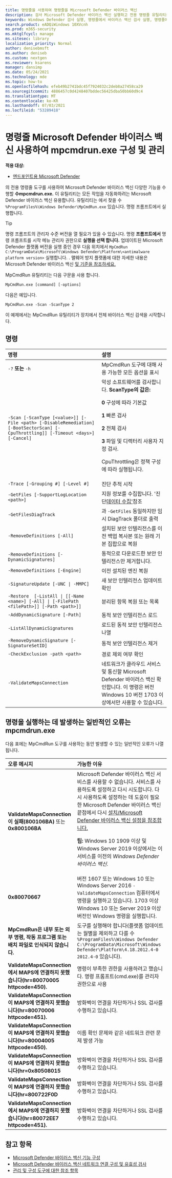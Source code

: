 ```yaml
---
title: 명령줄을 사용하여 명령줄을 Microsoft Defender 바이러스 백신
description: 검사 Microsoft Defender 바이러스 백신 실행하고 전용 명령줄 유틸리티를 사용하여 차세대 보호를 구성합니다.
keywords: Windows Defender 검사 실행, 명령줄에서 바이러스 백신 검사 실행, 명령줄에서 Windows Defender 검사 실행, mpcmdrun, defender
search.product: eADQiWindows 10XVcnh
ms.prod: m365-security
ms.mktglfcycl: manage
ms.sitesec: library
localization_priority: Normal
author: denisebmsft
ms.author: deniseb
ms.custom: nextgen
ms.reviewer: ksarens
manager: dansimp
ms.date: 05/24/2021
ms.technology: mde
ms.topic: how-to
ms.openlocfilehash: efeb49b2741bdc45f7924032c2deb8a27458ca29
ms.sourcegitcommit: 4886457c0d4248407bddec56425dba50bb60d9c4
ms.translationtype: MT
ms.contentlocale: ko-KR
ms.lasthandoff: 07/03/2021
ms.locfileid: "53289418"
---
```

# <a name="configure-and-manage-microsoft-defender-antivirus-with-the-mpcmdrunexe-command-line-tool"></a>명령줄 Microsoft Defender 바이러스 백신 사용하여 mpcmdrun.exe 구성 및 관리

**적용 대상:**

- [엔드포인트용 Microsoft Defender](/microsoft-365/security/defender-endpoint/)

의 전용 명령줄 도구를 사용하여 Microsoft Defender 바이러스 백신 다양한 기능을 수행할 **수mpcmdrun.exe.** 이 유틸리티는 모든 작업을 자동화하려는 Microsoft Defender 바이러스 백신 유용합니다. 유틸리티는 에서 찾을 수 `%ProgramFiles%\Windows Defender\MpCmdRun.exe` 있습니다. 명령 프롬프트에서 실행합니다.

> [!TIP]
> 명령 프롬프트의 관리자 수준 버전을 열 필요가 있을 수 있습니다. 명령 **프롬프트에서** 명령 프롬프트를 시작 메뉴 관리자 권한으로 **실행을 선택 합니다.** 업데이트된 Microsoft Defender 플랫폼 버전을 실행 중인 경우 다음 위치에서 `MpCmdRun` `C:\ProgramData\Microsoft\Windows Defender\Platform\<antimalware platform version>` 실행합니다. . 맬웨어 방지 플랫폼에 대한 자세한 내용은 Microsoft Defender 바이러스 백신 [및 기준을 참조하세요.](manage-updates-baselines-microsoft-defender-antivirus.md)

MpCmdRun 유틸리티는 다음 구문을 사용 합니다.

```console
MpCmdRun.exe [command] [-options]
```

다음은 예입니다.

```console
MpCmdRun.exe -Scan -ScanType 2
``` 

이 예제에서는 MpCmdRun 유틸리티가 장치에서 전체 바이러스 백신 검색을 시작합니다.

## <a name="commands"></a>명령

| 명령  | 설명   |
|:----|:----|
| `-?` **또는** `-h`   | MpCmdRun 도구에 대해 사용 가능한 모든 옵션을 표시 |
| `-Scan [-ScanType [<value>]] [-File <path> [-DisableRemediation] [-BootSectorScan] [-CpuThrottling]] [-Timeout <days>] [-Cancel]` | 악성 소프트웨어를 검사합니다. **ScanType의 값은:**<p>**0** 구성에 따라 기본값<p>**1** 빠른 검사<p>**2** 전체 검사<p>**3** 파일 및 디렉터리 사용자 지정 검사.<p>CpuThrottling은 정책 구성에 따라 실행됩니다. |
| `-Trace [-Grouping #] [-Level #]` | 진단 추적 시작 |
| `-GetFiles [-SupportLogLocation <path>]` | 지원 정보를 수집합니다. '진단[데이터 수집'](collect-diagnostic-data.md)참조  |
| `-GetFilesDiagTrack`  | 과 `-GetFiles` 동일하지만 임시 DiagTrack 폴더로 출력 |
| `-RemoveDefinitions [-All]` | 설치된 보안 인텔리전스를 이전 백업 복사본 또는 원래 기본 집합으로 복원 |
| `-RemoveDefinitions [-DynamicSignatures]` | 동적으로 다운로드한 보안 인텔리전스만 제거합니다. |
| `-RemoveDefinitions [-Engine]` | 이전 설치된 엔진 복원 |
| `-SignatureUpdate [-UNC \| -MMPC]` | 새 보안 인텔리전스 업데이트 확인 |
| `-Restore  [-ListAll \| [[-Name <name>] [-All] \| [-FilePath <filePath>]] [-Path <path>]]` | 분리된 항목 복원 또는 목록 |
| `-AddDynamicSignature [-Path]` | 동적 보안 인텔리전스 로드 |
| `-ListAllDynamicSignatures` | 로드된 동적 보안 인텔리전스 나열 |
| `-RemoveDynamicSignature [-SignatureSetID]` | 동적 보안 인텔리전스 제거 |
| `-CheckExclusion -path <path>` | 경로 제외 여부 확인 |
| `-ValidateMapsConnection` | 네트워크가 클라우드 서비스 및 통신할 Microsoft Defender 바이러스 백신 확인합니다. 이 명령은 버전 Windows 10 버전 1703 이상에서만 사용할 수 있습니다.|

## <a name="common-errors-in-running-commands-via-mpcmdrunexe"></a>명령을 실행하는 데 발생하는 일반적인 오류는 mpcmdrun.exe 

다음 표에는 MpCmdRun 도구를 사용하는 동안 발생할 수 있는 일반적인 오류가 나열됩니다.

|오류 메시지 | 가능한 이유 |
|:----|:----|
| **ValidateMapsConnection이 실패(800106BA)** 또는 **0x800106BA** | Microsoft Defender 바이러스 백신 서비스를 사용할 수 없습니다. 서비스를 사용하도록 설정하고 다시 시도합니다. 다시 사용하도록 설정하는 데 도움이 필요한 Microsoft Defender 바이러스 백신 끝점에서 다시 [설치/Microsoft Defender 바이러스 백신 설정을 참조합니다.](switch-to-microsoft-defender-setup.md#reinstallenable-microsoft-defender-antivirus-on-your-endpoints)<p> **팁:** Windows 10 1909 이상 및 Windows Server 2019 이상에서는 이 서비스를 이전의 *Windows Defender 바이러스 백신.* |
| **0x80070667** | 버전 1607 또는 Windows 10 또는 Windows Server 2016 `-ValidateMapsConnection` 컴퓨터에서 명령을 실행하고 있습니다. 1703 이상 Windows 10 또는 Server 2019 이상 버전인 Windows 명령을 실행합니다.|
| **MpCmdRun은 내부 또는 외부 명령, 작동 프로그램 또는 배치 파일로 인식되지 않습니다.** | 도구를 실행해야 합니다(플랫폼 업데이트는 월별을 제외하고 다를 수 `%ProgramFiles%\Windows Defender` `C:\ProgramData\Microsoft\Windows Defender\Platform\4.18.2012.4-0` `2012.4-0` 있습니다).|
| **ValidateMapsConnection에서 MAPS에 연결하지 못했습니다(hr=80070005 httpcode=450).** | 명령이 부족한 권한을 사용하려고 했습니다. 명령 프롬프트(cmd.exe)를 관리자 권한으로 사용|
| **ValidateMapsConnection이 MAPS에 연결하지 못했습니다(hr=80070006 httpcode=451).** | 방화벽이 연결을 차단하거나 SSL 검사를 수행하고 있습니다. |
| **ValidateMapsConnection이 MAPS에 연결하지 못했습니다(hr=80004005 httpcode=450).** | 이름 확인 문제와 같은 네트워크 관련 문제 발생 가능|
| **ValidateMapsConnection이 MAPS에 연결하지 못했습니다(hr=0x80508015** | 방화벽이 연결을 차단하거나 SSL 검사를 수행하고 있습니다. |
| **ValidateMapsConnection이 MAPS에 연결하지 못했습니다(hr=800722F0D** | 방화벽이 연결을 차단하거나 SSL 검사를 수행하고 있습니다. |
| **ValidateMapsConnection에서 MAPS에 연결하지 못했습니다(hr=80072EE7 httpcode=451).** | 방화벽이 연결을 차단하거나 SSL 검사를 수행하고 있습니다. |

## <a name="see-also"></a>참고 항목

- [Microsoft Defender 바이러스 백신 기능 구성](configure-microsoft-defender-antivirus-features.md)
- [Microsoft Defender 바이러스 백신 네트워크 연결 구성 및 유효성 검사](configure-network-connections-microsoft-defender-antivirus.md)
- [관리 및 구성 도구에 대한 참조 항목](configuration-management-reference-microsoft-defender-antivirus.md)
